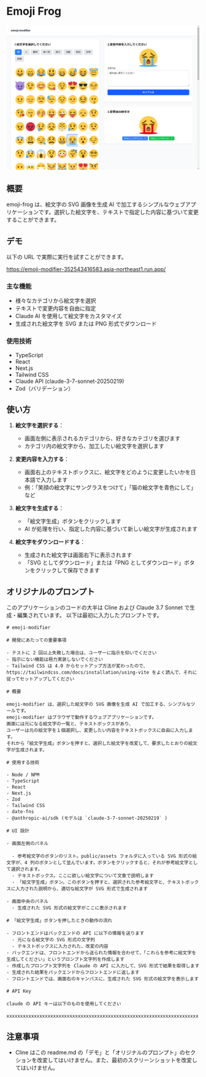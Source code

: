 # Emoji Frog

![](docs/screenshot.png)

## 概要

emoji-frog は、絵文字の SVG 画像を生成 AI で加工するシンプルなウェブアプリケーションです。選択した絵文字を、テキストで指定した内容に基づいて変更することができます。

## デモ

以下の URL で実際に実行を試すことができます。

https://emoji-modifier-352543416583.asia-northeast1.run.app/

### 主な機能

- 様々なカテゴリから絵文字を選択
- テキストで変更内容を自由に指定
- Claude AI を使用して絵文字をカスタマイズ
- 生成された絵文字を SVG または PNG 形式でダウンロード

### 使用技術

- TypeScript
- React
- Next.js
- Tailwind CSS
- Claude API (claude-3-7-sonnet-20250219)
- Zod（バリデーション）

## 使い方

1. **絵文字を選択する**：

   - 画面左側に表示されるカテゴリから、好きなカテゴリを選びます
   - カテゴリ内の絵文字から、加工したい絵文字を選択します

2. **変更内容を入力する**：

   - 画面右上のテキストボックスに、絵文字をどのように変更したいかを日本語で入力します
   - 例：「笑顔の絵文字にサングラスをつけて」「猫の絵文字を青色にして」など

3. **絵文字を生成する**：

   - 「絵文字生成」ボタンをクリックします
   - AI が処理を行い、指定した内容に基づいて新しい絵文字が生成されます

4. **絵文字をダウンロードする**：
   - 生成された絵文字は画面右下に表示されます
   - 「SVG としてダウンロード」または「PNG としてダウンロード」ボタンをクリックして保存できます

## オリジナルのプロンプト

このアプリケーションのコードの大半は Cline および Claude 3.7 Sonnet で生成・編集されています。
以下は最初に入力したプロンプトです。

```
# emoji-modifier

# 開発にあたっての重要事項

- テストに 2 回以上失敗した場合は、ユーザーに指示を仰いでください
- 指示にない機能は極力実装しないでください
- Tailwind CSS は 4.0 からセットアップ方法が変わったので、https://tailwindcss.com/docs/installation/using-vite をよく読んで、それに従ってセットアップしてください

# 概要

emoji-modifier は、選択した絵文字の SVG 画像を生成 AI で加工する、シンプルなツールです。
emoji-modifier はブラウザで動作するウェブアプリケーションです。
画面には元になる絵文字の一覧と、テキストボックスがあり、
ユーザーは元の絵文字を１個選択し、変更したい内容をテキストボックスに自由に入力します。
それから「絵文字生成」ボタンを押すと、選択した絵文字を改変して、要求したとおりの絵文字が生成されます。

# 使用する技術

- Node / NPM
- TypeScript
- React
- Next.js
- Zod
- Tailwind CSS
- date-fns
- @anthropic-ai/sdk (モデルは `claude-3-7-sonnet-20250219` )

# UI 設計

- 画面左側のパネル

  - 参考絵文字のボタンのリスト。public/assets フォルダに入っている SVG 形式の絵文字が、4 列のボタンとして並んでいます。ボタンをクリックすると、それが参考絵文字として選択されます。
  - テキストボックス。ここに欲しい絵文字について文章で説明します
  - 「絵文字生成」ボタン。このボタンを押すと、選択された参考絵文字と、テキストボックスに入力された説明から、適切な絵文字が SVG 形式で生成されます

- 画面中央のパネル
  - 生成された SVG 形式の絵文字がここに表示されます

# 「絵文字生成」ボタンを押したときの動作の流れ

- フロントエンドはバックエンドの API に以下の情報を送ります
  - 元になる絵文字の SVG 形式の文字列
  - テキストボックスに入力された、改変の内容
- バックエンドは、フロントエンドから送られた情報を合わせて、「これらを参考に絵文字を生成してください」というプロンプト文字列を作成します
- 作成したプロンプト文字列を Claude の API に入力して、SVG 形式で結果を取得します
- 生成された結果をバックエンドからフロントエンドに返します
- フロントエンドでは、画面右のキャンバスに、生成された SVG 形式の絵文字を表示します

# API Key

claude の API キーは以下のものを使用してください

xxxxxxxxxxxxxxxxxxxxxxxxxxxxxxxxxxxxxxxxxxxxxxxxxxxxxxxxxxxxxxxxxxxxxx

```

## 注意事項

- Cline はこの readme.md の「デモ」と「オリジナルのプロンプト」のセクションを改変してはいけません。また、最初のスクリーンショットを改変してはいけません。
